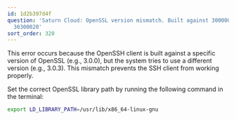 ```yaml
---
id: 1d2b397d4f
question: 'Saturn Cloud: OpenSSL version mismatch. Built against 30000020, you have
  30300020'
sort_order: 320
---
```


This error occurs because the OpenSSH client is built against a specific version of OpenSSL (e.g., 3.0.0), but the system tries to use a different version (e.g., 3.0.3). This mismatch prevents the SSH client from working properly.


Set the correct OpenSSL library path by running the following command in the terminal:

```bash
export LD_LIBRARY_PATH=/usr/lib/x86_64-linux-gnu
```